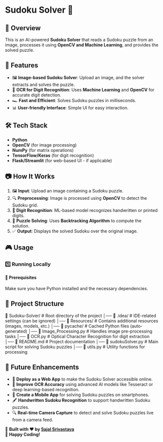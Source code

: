 # Sudoku Solver 🧩  

## 📌 Overview
This is an AI-powered **Sudoku Solver** that reads a Sudoku puzzle from an image, processes it using **OpenCV and Machine Learning**, and provides the solved puzzle.

## 🚀 Features
- 🖼️ **Image-based Sudoku Solver**: Upload an image, and the solver extracts and solves the puzzle.
- 🔢 **OCR for Digit Recognition**: Uses **Machine Learning** and **OpenCV** for accurate digit detection.
- 🏎️ **Fast and Efficient**: Solves Sudoku puzzles in milliseconds.
- 📊 **User-friendly Interface**: Simple UI for easy interaction.

## 🛠️ Tech Stack
- **Python**
- **OpenCV** (for image processing)
- **NumPy** (for matrix operations)
- **TensorFlow/Keras** (for digit recognition)
- **Flask/Streamlit** (for web-based UI - if applicable)

## 📷 How It Works
1. 🖼️ **Input**: Upload an image containing a Sudoku puzzle.
2. 🔍 **Preprocessing**: Image is processed using **OpenCV** to detect the Sudoku grid.
3. 🔢 **Digit Recognition**: ML-based model recognizes handwritten or printed digits.
4. 🧩 **Puzzle Solving**: Uses **Backtracking Algorithm** to compute the solution.
5. ✅ **Output**: Displays the solved Sudoku over the original image.

## 🎮 Usage
### **1️⃣ Running Locally**
#### **🔹 Prerequisites**
Make sure you have Python installed and the necessary dependencies.




## 📂 Project Structure
📁 Sudoku-Solver/ # Root directory of the project
│── 📁 .idea/ # IDE-related settings (can be ignored)
│── 📁 Resources/ # Contains additional resources (images, models, etc.)
│── 📁 pycache/ # Cached Python files (auto-generated)
│── 📄 Image_Processing.py # Handles image pre-processing tasks
│── 📄 OCR.py # Optical Character Recognition for digit extraction
│── 📄 README.md # Project documentation
│── 📄 sudokuSolver.py # Main script for solving Sudoku puzzles
│── 📄 utils.py # Utility functions for processing



## 🚀 Future Enhancements
- 📡 **Deploy as a Web App** to make the Sudoku Solver accessible online.
- 🎯 **Improve OCR Accuracy** using advanced AI models like Tesseract or deep learning-based recognition.
- 📱 **Create a Mobile App** for solving Sudoku puzzles on smartphones.
- 🖋️ **Handwritten Sudoku Recognition** to support handwritten Sudoku puzzles.
- 🔍 **Real-time Camera Capture** to detect and solve Sudoku puzzles live from a camera feed.






🎯 **Built with ❤️ by [Sajal Srivastava](https://github.com/Sajal-Srivastava)**  
🚀 **Happy Coding!**
